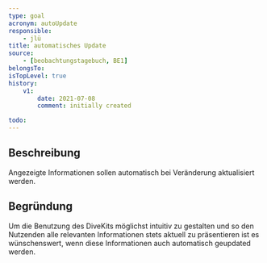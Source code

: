 ```yaml
---
type: goal
acronym: autoUpdate
responsible: 
    - jlü
title: automatisches Update
source: 
    - [beobachtungstagebuch, BE1]
belongsTo: 
isTopLevel: true
history:
    v1:
        date: 2021-07-08
        comment: initially created

todo: 
---
```


## Beschreibung

Angezeigte Informationen sollen automatisch bei Veränderung aktualisiert werden.

## Begründung

Um die Benutzung des DiveKits möglichst intuitiv zu gestalten und so den Nutzenden alle relevanten Informationen stets aktuell
zu präsentieren ist es wünschenswert, wenn diese Informationen auch automatisch geupdated werden.

